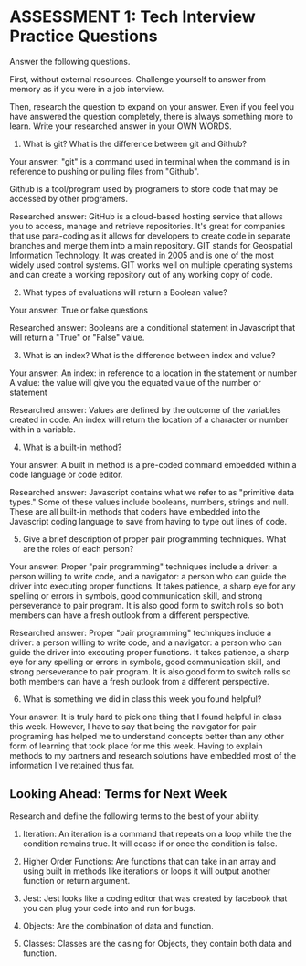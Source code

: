 # ASSESSMENT 1: Tech Interview Practice Questions
Answer the following questions.

First, without external resources. Challenge yourself to answer from memory as if you were in a job interview.

Then, research the question to expand on your answer. Even if you feel you have answered the question completely, there is always something more to learn. Write your researched answer in your OWN WORDS.

1. What is git? What is the difference between git and Github?

  Your answer:
  "git" is a command used in terminal when the command is in reference to pushing or pulling files from "Github".

Github is a tool/program used by programers to store code that may be accessed by other programers.

Researched answer:
GitHub is a cloud-based hosting service that allows you to access, manage and retrieve repositories. It's great for companies that use para-coding as it allows for developers to create code in separate branches and merge them into a main repository.
GIT stands for Geospatial Information Technology. It was created in 2005 and is one of the most widely used control systems. GIT works well on multiple operating systems and can create a working repository out of any working copy of code.  


2. What types of evaluations will return a Boolean value?

  Your answer: True or false questions

  Researched answer:
  Booleans are a conditional statement in Javascript that will return a "True" or "False" value.



3. What is an index? What is the difference between index and value?

  Your answer:
  An index: in reference to a location in the statement or number
  A value: the value will give you the equated value of the number or statement

  Researched answer:
Values are defined by the outcome of the variables created in code. An index will return the location of a character or number with in a variable.


4. What is a built-in method?

  Your answer:
  A built in method is a pre-coded command embedded within a code language or code editor.  

  Researched answer:
Javascript contains what we refer to as "primitive data types." Some of these values include booleans, numbers, strings and null.  These are all built-in methods that coders have embedded into the Javascript coding language to save from having to type out lines of code.


5. Give a brief description of proper pair programming techniques. What are the roles of each person?

  Your answer:
  Proper "pair programming" techniques include a driver: a person willing to write code, and a navigator: a person who can guide the driver into executing proper functions. It takes patience, a sharp eye for any spelling or errors in symbols,  good communication skill, and strong perseverance to pair program. It is also good form to switch rolls so both members can have a fresh outlook from a different perspective.  

  Researched answer:
  Proper "pair programming" techniques include a driver: a person willing to write code, and a navigator: a person who can guide the driver into executing proper functions. It takes patience, a sharp eye for any spelling or errors in symbols,  good communication skill, and strong perseverance to pair program. It is also good form to switch rolls so both members can have a fresh outlook from a different perspective.  


6. What is something we did in class this week you found helpful?  

  Your answer:
  It is truly hard to pick one thing that I found helpful in class this week. However, I have to say that being the navigator for pair programing has helped me to understand concepts better than any other form of learning that took place for me this week. Having to explain methods to my partners and research solutions have embedded most of the information I've retained thus far.



## Looking Ahead: Terms for Next Week

Research and define the following terms to the best of your ability.

1. Iteration:
An iteration is a command that repeats on a loop while the the condition remains true. It will cease if or once the condition is false.

2. Higher Order Functions:
Are functions that can take in an array and using built in methods like iterations or loops it will output another function or return argument.

3. Jest:
Jest looks like a coding editor that was created by facebook that you can plug your code into and run for bugs.

4. Objects:
Are the combination of data and function.  

5. Classes:
Classes are the casing for Objects, they contain both data and function.
